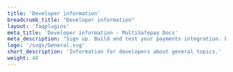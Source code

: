 ```yaml
---
title: 'Developer information'
breadcrumb_title: "Developer information"
layout: 'faqplugins'
meta_title: 'Developer information - MultiSafepay Docs'
meta_description: "Sign up. Build and test your payments integration. Explore our products and services. Use our API reference, SDKs, and wrappers. Get support."
logo: '/svgs/General.svg'
short_description: 'Information for developers about general topics.'
weight: 40
---
```

